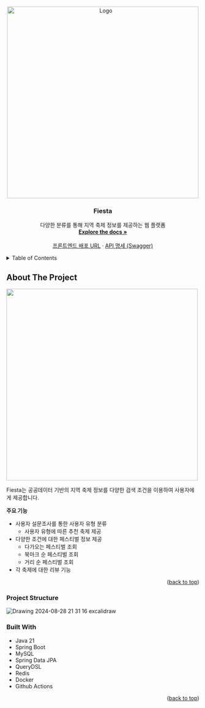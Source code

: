 <!-- Improved compatibility of back to top link: See: https://github.com/othneildrew/Best-README-Template/pull/73 -->

<a id="readme-top"></a>

<!--
*** Thanks for checking out the Best-README-Template. If you have a suggestion
*** that would make this better, please fork the repo and create a pull request
*** or simply open an issue with the tag "enhancement".
*** Don't forget to give the project a star!
*** Thanks again! Now go create something AMAZING! :D
-->

<!-- PROJECT SHIELDS -->
<!--
*** I'm using markdown "reference style" links for readability.
*** Reference links are enclosed in brackets [ ] instead of parentheses ( ).
*** See the bottom of this document for the declaration of the reference variables
*** for contributors-url, forks-url, etc. This is an optional, concise syntax you may use.
*** https://www.markdownguide.org/basic-syntax/#reference-style-links
-->

<!-- PROJECT LOGO -->
<br />
<div align="center">
  <a href="https://github.com/dnd-side-project/dnd-11th-5-backend">
    <img src="https://i.imgur.com/7KKMWFz.png" alt="Logo" width="500">
  </a>

<h3 align="center">Fiesta</h3>

  <p align="center">
    다양한 분류를 통해 지역 축제 정보를 제공하는 웹 플랫폼
    <br />
    <a href="https://github.com/dnd-side-project/dnd-11th-5-backend"><strong>Explore the docs »</strong></a>
    <br />
    <br />
    <a href="https://fiesta-psi.vercel.app/">프론트엔드 배포 URL</a>
    ·
    <a href="https://odiga.shop/swagger-ui/index.html">API 명세 (Swagger)</a>
  </p>
</div>

<!-- TABLE OF CONTENTS -->
<details>
  <summary>Table of Contents</summary>
  <ol>
    <li>
      <a href="#about-the-project">About The Project</a>
      <ul>
        <li><a href="#built-with">Built With</a></li>
        <li><a href="#project-structure">Project Structure</a></li>
      </ul>
    </li>
    <li>
      <a href="#getting-started">Getting Started</a>
      <ul>
        <li><a href="#installation">Installation</a></li>
        <li><a href="#prerequisites">Prerequisites</a></li>
      </ul>
    </li>
  </ol>
</details>

<!-- ABOUT THE PROJECT -->

## About The Project

 <img src="https://i.imgur.com/20lTOkP.png" width="500">

Fiesta는 공공데이터 기반의 지역 축제 정보를 다양한 검색 조건을 이용하여 사용자에게 제공합니다.

**주요 기능**

- 사용자 설문조사를 통한 사용자 유형 분류
    - 사용자 유형에 따른 추천 축제 제공
- 다양한 조건에 대한 페스티벌 정보 제공
    - 다가오는 페스티벌 조회
    - 북마크 순 페스티벌 조회
    - 거리 순 페스티벌 조회
- 각 축제에 대한 리뷰 기능

<p align="right">(<a href="#readme-top">back to top</a>)</p>

### Project Structure

![Drawing 2024-08-28 21 31 16 excalidraw](https://github.com/user-attachments/assets/69025b16-cb41-4f75-b3d5-b216dddc4b5e)

### Built With

- Java 21
- Spring Boot
- MySQL
- Spring Data JPA
- QueryDSL
- Redis
- Docker
- Github Actions

<p align="right">(<a href="#readme-top">back to top</a>)</p>
